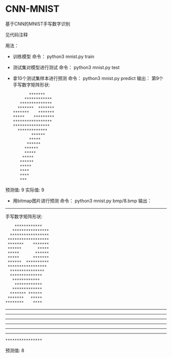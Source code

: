 # CNN-MNIST
基于CNN的MNIST手写数字识别

见代码注释

用法：
- 训练模型
命令：
python3 mnist.py train

- 测试集对模型进行测试
命令：
python3 mnist.py test

- 拿10个测试集样本进行预测
命令：
python3 mnist.py predict
输出：
第9个手写数字矩阵形状:
                            
                            
                            
                            
                            
                            
                            
             *******        
           ************     
         **************     
        *******  *******    
      *******    *******    
      *****    *********    
      *****************     
      ****************      
        *************       
              ******        
             *****          
            ******          
           ******           
           *****            
          *****             
         ******             
         *****              
         ****               
         ****               
         ***                
                            
预测值: 9
实际值: 9

- 用bitmap图片进行预测
命令：
python3 mnist.py bmp/8.bmp
输出：
----------------------------
手写数字矩阵形状:
                            
        ************        
       ****************     
      *****************     
     ******************     
     *******    *******     
     ******       *****     
     *****       ******     
     *****      *******     
     ******  **********     
     *****************      
      ***************       
      **************        
       ************         
        ************        
       *************        
      ******* ******        
     *******   *****        
    ********    ****        
   ********     ****        
   *******      ****        
   ******       ****        
   *****************        
   *****************        
   *****************        
    ****************        
                            
                            
预测值: 8
